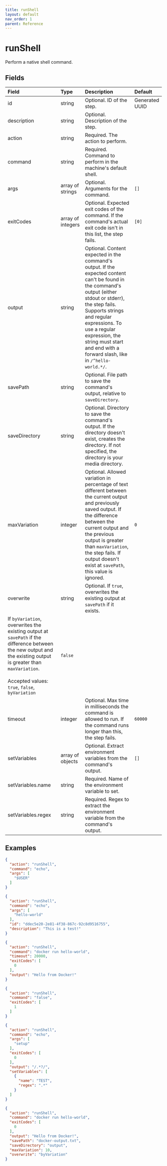 ```yaml
---
title: runShell
layout: default
nav_order: 1
parent: Reference
---
```



# runShell




Perform a native shell command.

## Fields

Field | Type | Description | Default
:-- | :-- | :-- | :--
id | string |  Optional. ID of the step. | Generated UUID
description | string |  Optional. Description of the step. | 
action | string |  Required. The action to perform. | 
command | string |  Required. Command to perform in the machine's default shell. | 
args | array of strings |  Optional. Arguments for the command. | `[]`
exitCodes | array of integers |  Optional. Expected exit codes of the command. If the command's actual exit code isn't in this list, the step fails. | `[0]`
output | string |  Optional. Content expected in the command's output. If the expected content can't be found in the command's output (either stdout or stderr), the step fails. Supports strings and regular expressions. To use a regular expression, the string must start and end with a forward slash, like in `/^hello-world.*/`. | 
savePath | string |  Optional. File path to save the command's output, relative to `saveDirectory`. | 
saveDirectory | string |  Optional. Directory to save the command's output. If the directory doesn't exist, creates the directory. If not specified, the directory is your media directory. | 
maxVariation | integer |  Optional. Allowed variation in percentage of text different between the current output and previously saved output. If the difference between the current output and the previous output is greater than `maxVariation`, the step fails. If output doesn't exist at `savePath`, this value is ignored. | `0`
overwrite | string |  Optional. If `true`, overwrites the existing output at `savePath` if it exists.
If `byVariation`, overwrites the existing output at `savePath` if the difference between the new output and the existing output is greater than `maxVariation`.<br/><br/>Accepted values: `true`, `false`, `byVariation` | `false`
timeout | integer |  Optional. Max time in milliseconds the command is allowed to run. If the command runs longer than this, the step fails. | `60000`
setVariables | array of objects |  Optional. Extract environment variables from the command's output. | `[]`
setVariables.name | string |  Required. Name of the environment variable to set. | 
setVariables.regex | string |  Required. Regex to extract the environment variable from the command's output. | 

## Examples

```json
{
  "action": "runShell",
  "command": "echo",
  "args": [
    "$USER"
  ]
}
```

```json
{
  "action": "runShell",
  "command": "echo",
  "args": [
    "hello-world"
  ],
  "id": "ddec5e20-2e81-4f38-867c-92c8d9516755",
  "description": "This is a test!"
}
```

```json
{
  "action": "runShell",
  "command": "docker run hello-world",
  "timeout": 20000,
  "exitCodes": [
    0
  ],
  "output": "Hello from Docker!"
}
```

```json
{
  "action": "runShell",
  "command": "false",
  "exitCodes": [
    1
  ]
}
```

```json
{
  "action": "runShell",
  "command": "echo",
  "args": [
    "setup"
  ],
  "exitCodes": [
    0
  ],
  "output": "/.*?/",
  "setVariables": [
    {
      "name": "TEST",
      "regex": ".*"
    }
  ]
}
```

```json
{
  "action": "runShell",
  "command": "docker run hello-world",
  "exitCodes": [
    0
  ],
  "output": "Hello from Docker!",
  "savePath": "docker-output.txt",
  "saveDirectory": "output",
  "maxVariation": 10,
  "overwrite": "byVariation"
}
```
